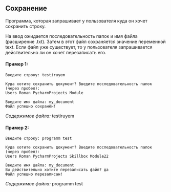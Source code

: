 ## Сохранение

Программа, которая запрашивает у пользователя куда он хочет сохранить строку.

На ввод ожидается последовательность папок и имя файла (расширение .txt). Затем в этот файл сохраняется значение переменной text. Если файл уже существует, то у пользователя запрашивается действительно ли он хочет перезаписать его.

#### Пример 1:
````
Введите строку: testiruyem

Куда хотите сохранить документ? Введите последовательность папок (через пробел):
Users Roman PycharmProjects Module

Введите имя файла: my_document
Файл успешно сохранён!
````
_Содержимое файла:_
testiruyem


#### Пример 2:
````
Введите строку: programm test

Куда хотите сохранить документ? Введите последовательность папок (через пробел):
Users Roman PycharmProjects Skillbox Module22

Введите имя файла: my_document
Вы действительно хотите перезаписать файл? да
Файл успешно перезаписан!
````
_Содержимое файла:_
programm test
